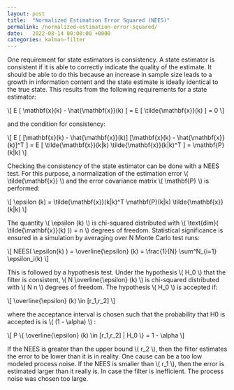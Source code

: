 ```yaml
---
layout: post
title:  "Normalized Estimation Error Squared (NEES)"
permalink: /normalized-estimation-error-squared/
date:   2022-08-14 00:00:00 +0000
categories: kalman-filter
---
```


One requirement for state estimators is consistency. 
A state estimator is consistent if it is able to correctly indicate the quality of the estimate. 
It should be able to do this because an increase in sample size leads to a growth in information content and the state estimate is ideally identical to the true state.
This results from the following requirements for a state estimator:

\\[ E [ \mathbf{x}(k) - \hat{\mathbf{x}}(k)  ] = E [ \tilde{\mathbf{x}}(k)  ] = 0  \\]

and the condition for consistency:

\\[ E [ [\mathbf{x}(k) - \hat{\mathbf{x}}(k)] [\mathbf{x}(k) - \hat{\mathbf{x}}(k)]^T ] = E [ \tilde{\mathbf{x}}(k\|k) \tilde{\mathbf{x}}(k\|k)^T  ] = \mathbf{P}(k\|k)  \\]

Checking the consistency of the state estimator can be done with a NEES test.
For this purpose, a normalization of the estimation error \\( \tilde{\mathbf{x}} \\) and the error covariance matrix \\( \mathbf{P} \\) is performed:

\\[ \epsilon (k) = \tilde{\mathbf{x}}(k\|k)^T \mathbf{P}(k\|k) \tilde{\mathbf{x}}(k\|k) \\]

The quantity \\( \epsilon (k) \\)  is chi-squared distributed with \\( \text{dim}( \tilde{\mathbf{x}}(k) )) = n \\) degrees of freedom. 
Statistical significance is ensured in a simulation by averaging over N Monte Carlo test runs:

\\[ NEES( \epsilon(k) ) = \overline{\epsilon} (k)  = \frac{1}{N} \sum^N_{i=1} \epsilon_i(k) \\]

This is followed by a hypothesis test. 
Under the hypothesis \\( H_0 \\) that the filter is consistent, \\( N \overline{\epsilon} (k) \\) is chi-squared distributed with \\( N n \\) degrees of freedom. 
The hypothesis \\( H_0 \\) is accepted if:

\\[ \overline{\epsilon} (k) \in [r_1,r_2] \\]

where the acceptance interval is chosen such that the probability that H0 is accepted is is \\( (1 - \alpha) \\) :

\\[ P \\{ \overline{\epsilon} (k) \in [r_1,r_2]  \| H_0 \\} = 1 - \alpha \\]

If the NEES is greater than the upper bound \\( r_2 \\), then the filter estimates the error to be lower than it is in reality.
One cause can be a too low modeled process noise.
If the NEES is smaller than \\( r_1 \\), then the error is estimated larger than it really is. 
In case the filter is inefficient. 
The process noise was chosen too large.


[jekyll-docs]: https://jekyllrb.com/docs/home
[jekyll-gh]:   https://github.com/jekyll/jekyll
[jekyll-talk]: https://talk.jekyllrb.com/
